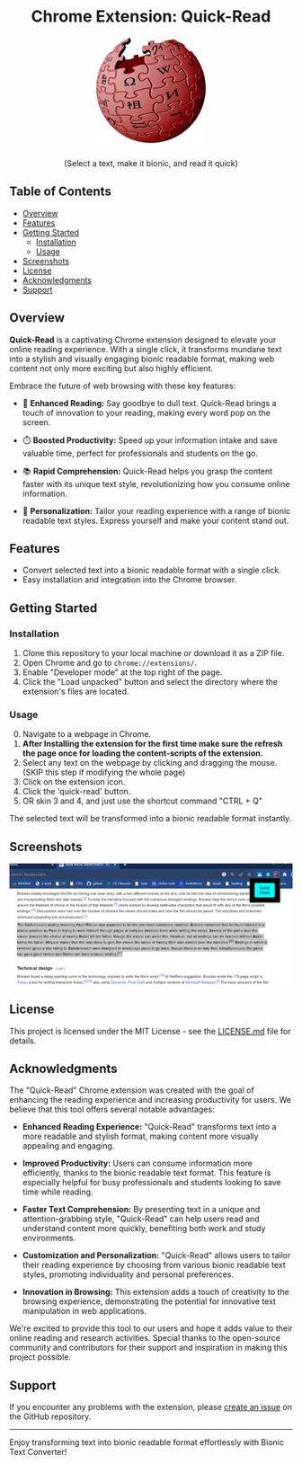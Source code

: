 <h1 align='center'>Chrome Extension: Quick-Read</h1>

<div align="center">
  <img src="imgs/icon-128.png" alt="Extension Logo" width="200">
  <p>(Select a text, make it bionic, and read it quick)</p>
</div>

## Table of Contents
- [Overview](#overview)
- [Features](#features)
- [Getting Started](#getting-started)
  - [Installation](#installation)
  - [Usage](#usage)
- [Screenshots](#screenshots)
- [License](#license)
- [Acknowledgments](#acknowledgments)
- [Support](#support)

## Overview

**Quick-Read** is a captivating Chrome extension designed to elevate your online reading experience. With a single click, it transforms mundane text into a stylish and visually engaging bionic readable format, making web content not only more exciting but also highly efficient.

Embrace the future of web browsing with these key features:

- 🚀 **Enhanced Reading:** Say goodbye to dull text. Quick-Read brings a touch of innovation to your reading, making every word pop on the screen.

- ⏱️ **Boosted Productivity:** Speed up your information intake and save valuable time, perfect for professionals and students on the go.

- 📚 **Rapid Comprehension:** Quick-Read helps you grasp the content faster with its unique text style, revolutionizing how you consume online information.

- 🎨 **Personalization:** Tailor your reading experience with a range of bionic readable text styles. Express yourself and make your content stand out.

## Features

- Convert selected text into a bionic readable format with a single click.
- Easy installation and integration into the Chrome browser.

## Getting Started

### Installation

1. Clone this repository to your local machine or download it as a ZIP file.
2. Open Chrome and go to `chrome://extensions/`.
3. Enable "Developer mode" at the top right of the page.
4. Click the "Load unpacked" button and select the directory where the extension's files are located.

### Usage

0. Navigate to a webpage in Chrome.
1. **After Installing the extension for the first time make sure the refresh the page once for loading the content-scripts of the extension.**
2. Select any text on the webpage by clicking and dragging the mouse. (SKIP this step if modifying the whole page)
3. Click on the extension icon.
4. Click the 'quick-read' button.
5. OR skin 3 and 4, and just use the shortcut command "CTRL + Q"

The selected text will be transformed into a bionic readable format instantly.

## Screenshots

<div align="center">
  <img src="imgs/screenshot.png" alt="Extension Logo" width="900">
</div>

## License

This project is licensed under the MIT License - see the [LICENSE.md](LICENSE.md) file for details.

## Acknowledgments

The "Quick-Read" Chrome extension was created with the goal of enhancing the reading experience and increasing productivity for users. We believe that this tool offers several notable advantages:

- **Enhanced Reading Experience:** "Quick-Read" transforms text into a more readable and stylish format, making content more visually appealing and engaging.

- **Improved Productivity:** Users can consume information more efficiently, thanks to the bionic readable text format. This feature is especially helpful for busy professionals and students looking to save time while reading.

- **Faster Text Comprehension:** By presenting text in a unique and attention-grabbing style, "Quick-Read" can help users read and understand content more quickly, benefiting both work and study environments.

- **Customization and Personalization:** "Quick-Read" allows users to tailor their reading experience by choosing from various bionic readable text styles, promoting individuality and personal preferences.

- **Innovation in Browsing:** This extension adds a touch of creativity to the browsing experience, demonstrating the potential for innovative text manipulation in web applications.

We're excited to provide this tool to our users and hope it adds value to their online reading and research activities.
Special thanks to the open-source community and contributors for their support and inspiration in making this project possible.

## Support

If you encounter any problems with the extension, please [create an issue](https://github.com/Madhav-MKNC/quick-read/issue) on the GitHub repository.

---

Enjoy transforming text into bionic readable format effortlessly with Bionic Text Converter!
